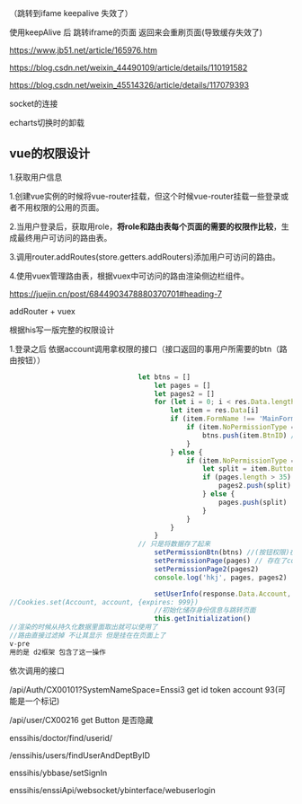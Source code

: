 （跳转到ifame keepalive 失效了）

使用keepAlive 后 跳转iframe的页面 返回来会重刷页面(导致缓存失效了)

https://www.jb51.net/article/165976.htm

https://blog.csdn.net/weixin_44490109/article/details/110191582

https://blog.csdn.net/weixin_45514326/article/details/117079393

socket的连接

echarts切换时的卸载

## vue的权限设计

1.获取用户信息

1.创建vue实例的时候将vue-router挂载，但这个时候vue-router挂载一些登录或者不用权限的公用的页面。

2.当用户登录后，获取用role，**将role和路由表每个页面的需要的权限作比较**，生成最终用户可访问的路由表。

3.调用router.addRoutes(store.getters.addRouters)添加用户可访问的路由。

4.使用vuex管理路由表，根据vuex中可访问的路由渲染侧边栏组件。

https://juejin.cn/post/6844903478880370701#heading-7

addRouter + vuex 

根据his写一版完整的权限设计

1.登录之后 依据account调用拿权限的接口（接口返回的事用户所需要的btn（路由按钮））

```javascript
								let btns = []
                                    let pages = []
                                    let pages2 = []
                                    for (let i = 0; i < res.Data.length; i++) {
                                        let item = res.Data[i]
                                        if (item.FormName !== 'MainForm') { // 判断FormName是不是主页 MainForm（代表着该Btnid存在于主页）
                                            if (item.NoPermissionType === '隐藏') {
                                                btns.push(item.BtnID) // 按钮id存入数组
                                            }
                                        } else {
                                            if (item.NoPermissionType === '隐藏') {
                                                let split = item.ButtonName.split("-")[3] // name截取下来
                                                if (pages.length > 35) {// 不知道为什么,应该是超过省略
                                                    pages2.push(split)
                                                } else {
                                                    pages.push(split)
                                                }
                                            }
                                        }
                                    }
								// 只是将数据存了起来
                                    setPermissionBtn(btns) //(按钮权限)在这里用了lowdb把数据存了起来
                                    setPermissionPage(pages) // 存在了cookie里面了
                                    setPermissionPage2(pages2)
                                    console.log('hkj', pages, pages2)

                                    setUserInfo(response.Data.Account, this.loginForm.userId, response.Data.UserName, response.Data.UserToken, this.cid.id, this.cid.clinicname, this.loginForm.password)// 用户信息存到cookie中 cookie需要设置到期时间
//Cookies.set(Account, account, {expires: 999})
                                    //初始化储存身份信息与跳转页面
                                    this.getInitialization()
//渲染的时候从持久化数据里面取出就可以使用了
//路由直接过滤掉 不让其显示 但是挂在在页面上了
v-pre
用的是 d2框架 包含了这一操作
```

依次调用的接口

/api/Auth/CX00101?SystemNameSpace=Enssi3  get id token  account 93(可能是一个标记)

/api/user/CX00216      get Button 是否隐藏

enssihis/doctor/find/userid/

/enssihis/users/findUserAndDeptByID

enssihis/ybbase/setSignIn

enssihis/enssiApi/websocket/ybinterface/webuserlogin
